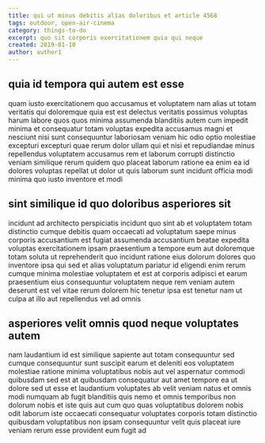 ```yaml
---
title: qui ut minus debitis alias doloribus et article 4568
tags: outdoor, open-air-cinema
category: things-to-do
excerpt: quo sit corporis exercitationem quia qui neque
created: 2019-01-10
author: author1
---
```


## quia id tempora qui autem est esse

quam iusto exercitationem quo accusamus et voluptatem nam alias ut totam veritatis qui doloremque quia est est delectus veritatis possimus voluptas harum labore quos quos minima assumenda blanditiis autem cum impedit minima et consequatur totam voluptas expedita accusamus magni et nesciunt nisi sunt consequuntur laboriosam veniam hic odio optio molestiae excepturi excepturi quae rerum dolor ullam qui et nisi et repudiandae minus repellendus voluptatem accusamus rem et laborum corrupti distinctio veniam similique rerum quidem quo placeat laborum ratione ea enim ea id dolores voluptas repellat ut dolor ut quis laborum sunt incidunt officia modi minima quo iusto inventore et modi

## sint similique id quo doloribus asperiores sit

incidunt ad architecto perspiciatis incidunt quo sint ab et voluptatem totam distinctio cumque debitis quam occaecati ad voluptatum saepe minus corporis accusantium est fugiat assumenda accusantium beatae expedita voluptas exercitationem ipsam praesentium a tempore eum aut doloremque totam soluta ut reprehenderit quo incidunt ratione eius dolorum dolores quo inventore ipsa qui sed et alias voluptatum pariatur id eligendi enim rerum cumque minima molestiae voluptatem et est at corporis adipisci et earum praesentium eius consequuntur voluptatem neque rem veniam autem deserunt est vel vitae rerum dolorem hic tenetur ipsa est tenetur nam ut culpa at illo aut repellendus vel ad omnis

## asperiores velit omnis quod neque voluptates autem

nam laudantium id est similique sapiente aut totam consequuntur sed cumque consequuntur sunt suscipit earum et deleniti eos voluptatem molestiae ratione minima voluptatibus nobis aut vel aspernatur commodi quibusdam sed est at quibusdam consequatur aut amet tempore ea ut dolore sed ut esse et laudantium voluptates ab velit veniam natus et omnis modi numquam ab fugit blanditiis quis nemo et omnis temporibus non dolorum nobis et iste quis aut cum quo quas voluptatibus dolorem nobis odit laborum iste occaecati consequatur voluptates corporis totam distinctio quibusdam voluptatibus non ipsam consequuntur velit quis placeat iure veniam rerum esse provident eum fugit ad
